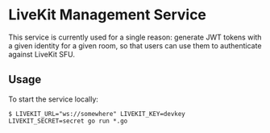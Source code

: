 # LiveKit Management Service

This service is currently used for a single reason: generate JWT tokens with a given identity for a given room, so that users can use them to authenticate against LiveKit SFU.

## Usage

To start the service locally:

```
$ LIVEKIT_URL="ws://somewhere" LIVEKIT_KEY=devkey LIVEKIT_SECRET=secret go run *.go
```
